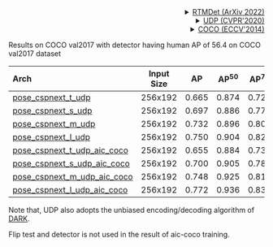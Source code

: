 <!-- [ALGORITHM] -->

<details>
<summary align="right"><a href="https://arxiv.org/abs/2212.07784">RTMDet (ArXiv 2022)</a></summary>

```bibtex
@misc{lyu2022rtmdet,
      title={RTMDet: An Empirical Study of Designing Real-Time Object Detectors},
      author={Chengqi Lyu and Wenwei Zhang and Haian Huang and Yue Zhou and Yudong Wang and Yanyi Liu and Shilong Zhang and Kai Chen},
      year={2022},
      eprint={2212.07784},
      archivePrefix={arXiv},
      primaryClass={cs.CV}
}
```

</details>

<!-- [ALGORITHM] -->

<details>
<summary align="right"><a href="http://openaccess.thecvf.com/content_CVPR_2020/html/Huang_The_Devil_Is_in_the_Details_Delving_Into_Unbiased_Data_CVPR_2020_paper.html">UDP (CVPR'2020)</a></summary>

```bibtex
@InProceedings{Huang_2020_CVPR,
  author = {Huang, Junjie and Zhu, Zheng and Guo, Feng and Huang, Guan},
  title = {The Devil Is in the Details: Delving Into Unbiased Data Processing for Human Pose Estimation},
  booktitle = {The IEEE/CVF Conference on Computer Vision and Pattern Recognition (CVPR)},
  month = {June},
  year = {2020}
}
```

</details>

<!-- [DATASET] -->

<details>
<summary align="right"><a href="https://link.springer.com/chapter/10.1007/978-3-319-10602-1_48">COCO (ECCV'2014)</a></summary>

```bibtex
@inproceedings{lin2014microsoft,
  title={Microsoft coco: Common objects in context},
  author={Lin, Tsung-Yi and Maire, Michael and Belongie, Serge and Hays, James and Perona, Pietro and Ramanan, Deva and Doll{\'a}r, Piotr and Zitnick, C Lawrence},
  booktitle={European conference on computer vision},
  pages={740--755},
  year={2014},
  organization={Springer}
}
```

</details>

Results on COCO val2017 with detector having human AP of 56.4 on COCO val2017 dataset

| Arch                                          | Input Size |  AP   | AP<sup>50</sup> | AP<sup>75</sup> |  AR   | AR<sup>50</sup> |                     ckpt                      |                      log                      |
| :-------------------------------------------- | :--------: | :---: | :-------------: | :-------------: | :---: | :-------------: | :-------------------------------------------: | :-------------------------------------------: |
| [pose_cspnext_t_udp](/configs/body_2d_keypoint/topdown_heatmap/coco/cspnext-tiny_udp_8xb256-210e_coco-256x192.py) |  256x192   | 0.665 |      0.874      |      0.723      | 0.723 |      0.917      | [ckpt](https://download.openmmlab.com/mmpose/v1/projects/rtmpose/rtmpose-tiny_udp-coco_pt-in1k_210e-256x192-0908dd2d_20230123.pth) | [log](https://download.openmmlab.com/mmpose/v1/projects/rtmpose/rtmpose-tiny_udp-coco_pt-in1k_210e-256x192-0908dd2d_20230123.json) |
| [pose_cspnext_s_udp](/configs/body_2d_keypoint/topdown_heatmap/coco/cspnext-s_udp_8xb256-210e_coco-256x192.py) |  256x192   | 0.697 |      0.886      |      0.776      | 0.753 |      0.929      | [ckpt](https://download.openmmlab.com/mmpose/v1/projects/rtmpose/rtmpose-s_udp-coco_pt-in1k_210e-256x192-92dbfc1d_20230123.pth) | [log](https://download.openmmlab.com/mmpose/v1/projects/rtmpose/rtmpose-s_udp-coco_pt-in1k_210e-256x192-92dbfc1d_20230123.json) |
| [pose_cspnext_m_udp](/configs/body_2d_keypoint/topdown_heatmap/coco/cspnext-m_udp_8xb256-210e_coco-256x192.py) |  256x192   | 0.732 |      0.896      |      0.806      | 0.785 |      0.937      | [ckpt](https://download.openmmlab.com/mmpose/v1/projects/rtmpose/rtmpose-m_udp-coco_pt-in1k_210e-256x192-95f5967e_20230123.pth) | [log](https://download.openmmlab.com/mmpose/v1/projects/rtmpose/rtmpose-m_udp-coco_pt-in1k_210e-256x192-95f5967e_20230123.json) |
| [pose_cspnext_l_udp](/configs/body_2d_keypoint/topdown_heatmap/coco/cspnext-l_udp_8xb256-210e_coco-256x192.py) |  256x192   | 0.750 |      0.904      |      0.822      | 0.800 |      0.941      | [ckpt](https://download.openmmlab.com/mmpose/v1/projects/rtmpose/rtmpose-l_udp-coco_pt-in1k_210e-256x192-661cdd8c_20230123.pth) | [log](https://download.openmmlab.com/mmpose/v1/projects/rtmpose/rtmpose-l_udp-coco_pt-in1k_210e-256x192-661cdd8c_20230123.json) |
| [pose_cspnext_t_udp_aic_coco](/configs/body_2d_keypoint/topdown_heatmap/coco/cspnext-tiny_udp_8xb256-210e_aic-coco-256x192.py) |  256x192   | 0.655 |      0.884      |      0.731      | 0.689 |      0.890      | [ckpt](https://download.openmmlab.com/mmpose/v1/projects/rtmpose/cspnext-tiny_udp-aic-coco_210e-256x192-cbed682d_20230130.pth) | [log](https://download.openmmlab.com/mmpose/v1/projects/rtmpose/cspnext-tiny_udp-aic-coco_210e-256x192-cbed682d_20230130.json) |
| [pose_cspnext_s_udp_aic_coco](/configs/body_2d_keypoint/topdown_heatmap/coco/cspnext-s_udp_8xb256-210e_aic-coco-256x192.py) |  256x192   | 0.700 |      0.905      |      0.783      | 0.733 |      0.918      | [ckpt](https://download.openmmlab.com/mmpose/v1/projects/rtmpose/cspnext-s_udp-aic-coco_210e-256x192-92f5a029_20230130.pth) | [log](https://download.openmmlab.com/mmpose/v1/projects/rtmpose/cspnext-s_udp-aic-coco_210e-256x192-92f5a029_20230130.json) |
| [pose_cspnext_m_udp_aic_coco](/configs/body_2d_keypoint/topdown_heatmap/coco/cspnext-m_udp_8xb256-210e_aic-coco-256x192.py) |  256x192   | 0.748 |      0.925      |      0.818      | 0.777 |      0.933      | [ckpt](https://download.openmmlab.com/mmpose/v1/projects/rtmpose/cspnext-m_udp-aic-coco_210e-256x192-f2f7d6f6_20230130.pth) | [log](https://download.openmmlab.com/mmpose/v1/projects/rtmpose/cspnext-m_udp-aic-coco_210e-256x192-f2f7d6f6_20230130.json) |
| [pose_cspnext_l_udp_aic_coco](/configs/body_2d_keypoint/topdown_heatmap/coco/cspnext-l_udp_8xb256-210e_aic-coco-256x192.py) |  256x192   | 0.772 |      0.936      |      0.839      | 0.799 |      0.943      | [ckpt](https://download.openmmlab.com/mmpose/v1/projects/rtmpose/cspnext-l_udp-aic-coco_210e-256x192-273b7631_20230130.pth) | [log](https://download.openmmlab.com/mmpose/v1/projects/rtmpose/cspnext-l_udp-aic-coco_210e-256x192-273b7631_20230130.json) |

Note that, UDP also adopts the unbiased encoding/decoding algorithm of [DARK](https://mmpose.readthedocs.io/en/1.x/model_zoo_papers/techniques.html#darkpose-cvpr-2020).

Flip test and detector is not used in the result of aic-coco training.

